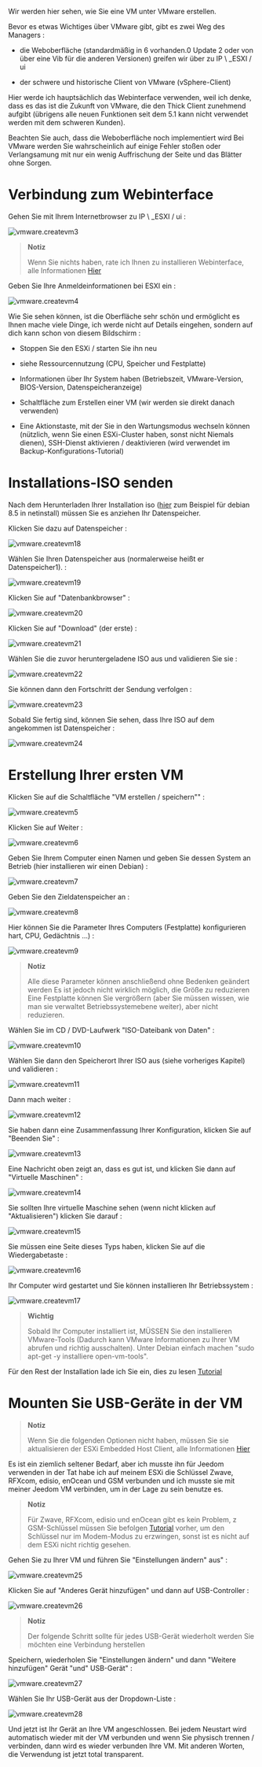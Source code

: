 Wir werden hier sehen, wie Sie eine VM unter VMware erstellen.

Bevor es etwas Wichtiges über VMware gibt, gibt es zwei
Weg des Managers :

-   die Weboberfläche (standardmäßig in 6 vorhanden.0 Update 2 oder von
    über eine Vib für die anderen Versionen) greifen wir über zu
    IP \ _ESXI / ui

-   der schwere und historische Client von VMware (vSphere-Client)

Hier werde ich hauptsächlich das Webinterface verwenden, weil ich denke, dass es das ist
die Zukunft von VMware, die den Thick Client zunehmend aufgibt
(übrigens alle neuen Funktionen seit dem 5.1 kann nicht verwendet werden
mit dem schweren Kunden).

Beachten Sie auch, dass die Weboberfläche noch implementiert wird
Bei VMware werden Sie wahrscheinlich auf einige Fehler stoßen oder
Verlangsamung mit nur ein wenig Auffrischung der Seite und das
Blätter ohne Sorgen.

Verbindung zum Webinterface 
===========================

Gehen Sie mit Ihrem Internetbrowser zu IP \ _ESXI / ui :

![vmware.createvm3](images/vmware.createvm3.PNG)

> **Notiz**
>
> Wenn Sie nichts haben, rate ich Ihnen zu installieren
> Webinterface, alle Informationen
> [Hier](https://jeedom.github.io/documentation/howto/de_DE/doc-howto-vmware.trucs_et_astuces.html)

Geben Sie Ihre Anmeldeinformationen bei ESXI ein :

![vmware.createvm4](images/vmware.createvm4.PNG)

Wie Sie sehen können, ist die Oberfläche sehr schön und ermöglicht es Ihnen
mache viele Dinge, ich werde nicht auf Details eingehen, sondern auf dich
kann schon von diesem Bildschirm :

-   Stoppen Sie den ESXi / starten Sie ihn neu

-   siehe Ressourcennutzung (CPU, Speicher und Festplatte)

-   Informationen über Ihr System haben (Betriebszeit,
    VMware-Version, BIOS-Version, Datenspeicheranzeige)

-   Schaltfläche zum Erstellen einer VM (wir werden sie direkt danach verwenden)

-   Eine Aktionstaste, mit der Sie in den Wartungsmodus wechseln können
    (nützlich, wenn Sie einen ESXi-Cluster haben, sonst nicht
    Niemals dienen), SSH-Dienst aktivieren / deaktivieren (wird verwendet
    im Backup-Konfigurations-Tutorial)

Installations-ISO senden 
=============================

Nach dem Herunterladen Ihrer Installation iso
([hier](http://cdimage.debian.org/debian-cd/8.5.0/amd64/iso-cd/debian-8.5.0-amd64-netinst.iso)
zum Beispiel für debian 8.5 in netinstall) müssen Sie es anziehen
Ihr Datenspeicher.

Klicken Sie dazu auf Datenspeicher :

![vmware.createvm18](images/vmware.createvm18.PNG)

Wählen Sie Ihren Datenspeicher aus (normalerweise heißt er Datenspeicher1). :

![vmware.createvm19](images/vmware.createvm19.PNG)

Klicken Sie auf "Datenbankbrowser" :

![vmware.createvm20](images/vmware.createvm20.PNG)

Klicken Sie auf "Download" (der erste) :

![vmware.createvm21](images/vmware.createvm21.PNG)

Wählen Sie die zuvor heruntergeladene ISO aus und validieren Sie sie :

![vmware.createvm22](images/vmware.createvm22.PNG)

Sie können dann den Fortschritt der Sendung verfolgen :

![vmware.createvm23](images/vmware.createvm23.PNG)

Sobald Sie fertig sind, können Sie sehen, dass Ihre ISO auf dem angekommen ist
Datenspeicher :

![vmware.createvm24](images/vmware.createvm24.PNG)

Erstellung Ihrer ersten VM 
=============================

Klicken Sie auf die Schaltfläche "VM erstellen / speichern"" :

![vmware.createvm5](images/vmware.createvm5.PNG)

Klicken Sie auf Weiter :

![vmware.createvm6](images/vmware.createvm6.PNG)

Geben Sie Ihrem Computer einen Namen und geben Sie dessen System an
Betrieb (hier installieren wir einen Debian) :

![vmware.createvm7](images/vmware.createvm7.PNG)

Geben Sie den Zieldatenspeicher an :

![vmware.createvm8](images/vmware.createvm8.PNG)

Hier können Sie die Parameter Ihres Computers (Festplatte) konfigurieren
hart, CPU, Gedächtnis ...) :

![vmware.createvm9](images/vmware.createvm9.PNG)

> **Notiz**
>
> Alle diese Parameter können anschließend ohne Bedenken geändert werden
> Es ist jedoch nicht wirklich möglich, die Größe zu reduzieren
> Eine Festplatte können Sie vergrößern (aber Sie müssen wissen, wie man sie verwaltet
> Betriebssystemebene weiter), aber nicht reduzieren.

Wählen Sie im CD / DVD-Laufwerk "ISO-Dateibank von
Daten" :

![vmware.createvm10](images/vmware.createvm10.PNG)

Wählen Sie dann den Speicherort Ihrer ISO aus (siehe
vorheriges Kapitel) und validieren :

![vmware.createvm11](images/vmware.createvm11.PNG)

Dann mach weiter :

![vmware.createvm12](images/vmware.createvm12.PNG)

Sie haben dann eine Zusammenfassung Ihrer Konfiguration, klicken Sie auf
"Beenden Sie" :

![vmware.createvm13](images/vmware.createvm13.PNG)

Eine Nachricht oben zeigt an, dass es gut ist, und klicken Sie dann auf
"Virtuelle Maschinen" :

![vmware.createvm14](images/vmware.createvm14.PNG)

Sie sollten Ihre virtuelle Maschine sehen (wenn nicht klicken
auf "Aktualisieren") klicken Sie darauf :

![vmware.createvm15](images/vmware.createvm15.PNG)

Sie müssen eine Seite dieses Typs haben, klicken Sie auf die Wiedergabetaste :

![vmware.createvm16](images/vmware.createvm16.PNG)

Ihr Computer wird gestartet und Sie können installieren
Ihr Betriebssystem :

![vmware.createvm17](images/vmware.createvm17.PNG)

> **Wichtig**
>
> Sobald Ihr Computer installiert ist, MÜSSEN Sie den installieren
> VMware-Tools (Dadurch kann VMware Informationen zu Ihrer VM abrufen
> und richtig ausschalten). Unter Debian einfach machen
> "sudo apt-get -y installiere open-vm-tools".

Für den Rest der Installation lade ich Sie ein, dies zu lesen
[Tutorial](https://jeedom.github.io/documentation/howto/de_DE/doc-howto-debian.installation.html#_installation)

Mounten Sie USB-Geräte in der VM 
=======================================

> **Notiz**
>
> Wenn Sie die folgenden Optionen nicht haben, müssen Sie sie aktualisieren
> der ESXi Embedded Host Client, alle Informationen
> [Hier](https://jeedom.github.io/documentation/howto/de_DE/doc-howto-vmware.trucs_et_astuces.html)

Es ist ein ziemlich seltener Bedarf, aber ich musste ihn für Jeedom verwenden
in der Tat habe ich auf meinem ESXi die Schlüssel Zwave, RFXcom, edisio, enOcean und GSM
verbunden und ich musste sie mit meiner Jeedom VM verbinden, um in der Lage zu sein
benutze es.

> **Notiz**
>
> Für Zwave, RFXcom, edisio und enOcean gibt es kein Problem, z
> GSM-Schlüssel müssen Sie befolgen
> [Tutorial](https://jeedom.github.io/documentation/howto/de_DE/doc-howto-gsm.huawei_mode_modem.html)
> vorher, um den Schlüssel nur im Modem-Modus zu erzwingen, sonst ist es nicht
> auf dem ESXi nicht richtig gesehen.

Gehen Sie zu Ihrer VM und führen Sie "Einstellungen ändern" aus" :

![vmware.createvm25](images/vmware.createvm25.PNG)

Klicken Sie auf "Anderes Gerät hinzufügen" und dann auf USB-Controller :

![vmware.createvm26](images/vmware.createvm26.PNG)

> **Notiz**
>
> Der folgende Schritt sollte für jedes USB-Gerät wiederholt werden
> Sie möchten eine Verbindung herstellen

Speichern, wiederholen Sie "Einstellungen ändern" und dann "Weitere hinzufügen"
Gerät "und" USB-Gerät" :

![vmware.createvm27](images/vmware.createvm27.PNG)

Wählen Sie Ihr USB-Gerät aus der Dropdown-Liste :

![vmware.createvm28](images/vmware.createvm28.PNG)

Und jetzt ist Ihr Gerät an Ihre VM angeschlossen. Bei jedem
Neustart wird automatisch wieder mit der VM verbunden und wenn Sie
physisch trennen / verbinden, dann wird es wieder verbunden
Ihre VM. Mit anderen Worten, die Verwendung ist jetzt total
transparent.
